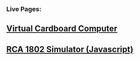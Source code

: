 ### Live Pages:

## [Virtual Cardboard Computer](https://bobkuczewski.github.io/CardIAC-B/)

## [RCA 1802 Simulator (Javascript)](https://bobkuczewski.github.io/RCA1802SimJS/)
<!--
**BobKuczewski/BobKuczewski** is a ✨ _special_ ✨ repository because its `README.md` (this file) appears on your GitHub profile.

Here are some ideas to get you started:

- 🔭 I’m currently working on ...
- 🌱 I’m currently learning ...
- 👯 I’m looking to collaborate on ...
- 🤔 I’m looking for help with ...
- 💬 Ask me about ...
- 📫 How to reach me: ...
- ⚡ Fun fact: ...
-->
